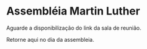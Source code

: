 # Assembléia Martin Luther

Aguarde a disponibilização do link da sala de reunião.

Retorne aqui no dia da assembleia.
